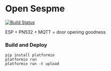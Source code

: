 # Open Sespme 
[![Build Status](https://travis-ci.org/tylercrumpton/open-sespame.svg?branch=master)](https://travis-ci.org/tylercrumpton/open-sespame)

ESP + PN532 + MQTT = door opening goodness

### Build and Deploy
	pip install platformio
	platformio run
	platformio run -t upload